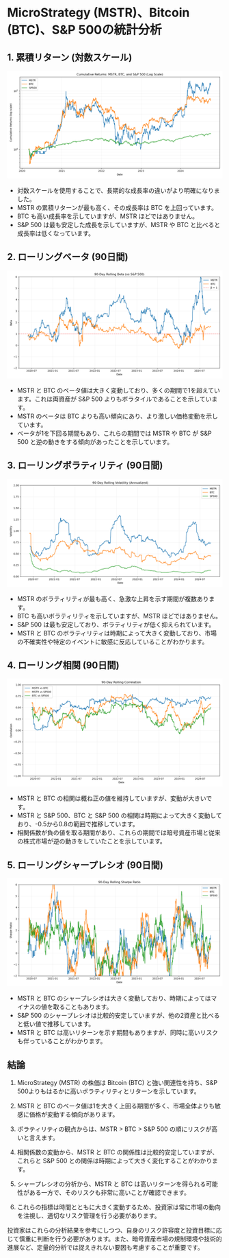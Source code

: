 # MicroStrategy (MSTR)、Bitcoin (BTC)、S&P 500の統計分析

## 1. 累積リターン (対数スケール)

![Cumulative Returns Log Scale](output/analysis/cumulative_returns_log.png)

- 対数スケールを使用することで、長期的な成長率の違いがより明確になりました。
- MSTR の累積リターンが最も高く、その成長率は BTC を上回っています。
- BTC も高い成長率を示していますが、MSTR ほどではありません。
- S&P 500 は最も安定した成長を示していますが、MSTR や BTC と比べると成長率は低くなっています。

## 2. ローリングベータ (90日間)

![Rolling Beta](output/analysis/rolling_beta.png)

- MSTR と BTC のベータ値は大きく変動しており、多くの期間で1を超えています。これは両資産が S&P 500 よりもボラタイルであることを示しています。
- MSTR のベータは BTC よりも高い傾向にあり、より激しい価格変動を示しています。
- ベータが1を下回る期間もあり、これらの期間では MSTR や BTC が S&P 500 と逆の動きをする傾向があったことを示しています。

## 3. ローリングボラティリティ (90日間)

![Rolling Volatility](output/analysis/rolling_volatility.png)

- MSTR のボラティリティが最も高く、急激な上昇を示す期間が複数あります。
- BTC も高いボラティリティを示していますが、MSTR ほどではありません。
- S&P 500 は最も安定しており、ボラティリティが低く抑えられています。
- MSTR と BTC のボラティリティは時期によって大きく変動しており、市場の不確実性や特定のイベントに敏感に反応していることがわかります。

## 4. ローリング相関 (90日間)

![Rolling Correlation](output/analysis/rolling_correlation.png)

- MSTR と BTC の相関は概ね正の値を維持していますが、変動が大きいです。
- MSTR と S&P 500、BTC と S&P 500 の相関は時期によって大きく変動しており、-0.5から0.8の範囲で推移しています。
- 相関係数が負の値を取る期間があり、これらの期間では暗号資産市場と従来の株式市場が逆の動きをしていたことを示しています。

## 5. ローリングシャープレシオ (90日間)

![Rolling Sharpe Ratio](output/analysis/rolling_sharpe_ratio.png)

- MSTR と BTC のシャープレシオは大きく変動しており、時期によってはマイナスの値を取ることもあります。
- S&P 500 のシャープレシオは比較的安定していますが、他の2資産と比べると低い値で推移しています。
- MSTR と BTC は高いリターンを示す期間もありますが、同時に高いリスクも伴っていることがわかります。

## 結論

1. MicroStrategy (MSTR) の株価は Bitcoin (BTC) と強い関連性を持ち、S&P 500よりもはるかに高いボラティリティとリターンを示しています。

2. MSTR と BTC のベータ値は1を大きく上回る期間が多く、市場全体よりも敏感に価格が変動する傾向があります。

3. ボラティリティの観点からは、MSTR > BTC > S&P 500 の順にリスクが高いと言えます。

4. 相関係数の変動から、MSTR と BTC の関係性は比較的安定していますが、これらと S&P 500 との関係は時期によって大きく変化することがわかります。

5. シャープレシオの分析から、MSTR と BTC は高いリターンを得られる可能性がある一方で、そのリスクも非常に高いことが確認できます。

6. これらの指標は時間とともに大きく変動するため、投資家は常に市場の動向を注視し、適切なリスク管理を行う必要があります。

投資家はこれらの分析結果を参考にしつつ、自身のリスク許容度と投資目標に応じて慎重に判断を行う必要があります。また、暗号資産市場の規制環境や技術的進展など、定量的分析では捉えきれない要因も考慮することが重要です。